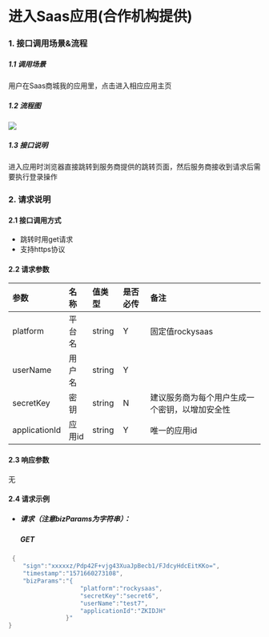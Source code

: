 # 进入Saas应用(合作机构提供)

### 1. 接口调用场景&流程

##### 1.1 调用场景

用户在Saas商城我的应用里，点击进入相应应用主页

##### 1.2 流程图

![](http://ydxjdnas.sanjinxia.com/image/进入应用.jpg)

##### 1.3  接口说明

进入应用时浏览器直接跳转到服务商提供的跳转页面，然后服务商接收到请求后需要执行登录操作

### 2. 请求说明

#### 2.1 接口调用方式

- 跳转时用get请求
- 支持https协议

#### 2.2  请求参数

| 参数            | 名称   | 值类型    | 是否必传 | 备注                      |
| :------------ | :--- | :----- | :--- | :---------------------- |
| platform      | 平台名  | string | Y    | 固定值rockysaas            |
| userName      | 用户名  | string | Y    |                         |
| secretKey     | 密钥   | string | N    | 建议服务商为每个用户生成一个密钥，以增加安全性 |
| applicationId | 应用id | string | Y    | 唯一的应用id                 |

#### 2.3  响应参数

无

#### 2.4 请求示例

- ##### 请求（注意bizParams为字符串）：

  ##### GET

```Java
 {
	"sign":"xxxxxz/Pdp42F+vjg43XuaJpBecb1/FJdcyHdcEitKKo=",
	"timestamp":"1571660273108",
	"bizParams":"{				
					"platform":"rockysaas",
					"secretKey":"secret6",
					"userName":"test7",
   					"applicationId":"ZKIDJH"
				}"
}
```

